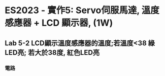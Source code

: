 # ES2023 - 實作5: Servo伺服馬達, 溫度感應器 + LCD 顯示器,  (1W)

## Lab 5-2 LCD顯示溫度感應器的溫度;若溫度<38 綠LED亮; 若大於38度, 紅色LED亮

### 電路
